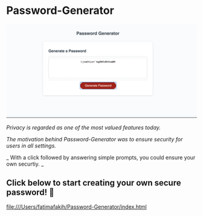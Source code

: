 # Password-Generator
![](Images/Password-Generator.png)

_Privacy is regarded as one of the most valued features today._

_The motivation behind Password-Generator was to ensure security for users in all settings._ 

_ With a click followed by answering simple prompts, you could ensure your own securtiy. _

## Click below to start creating your own secure password! 🔐


[file:///Users/fatimafakih/Password-Generator/index.html](Password-Generator)
